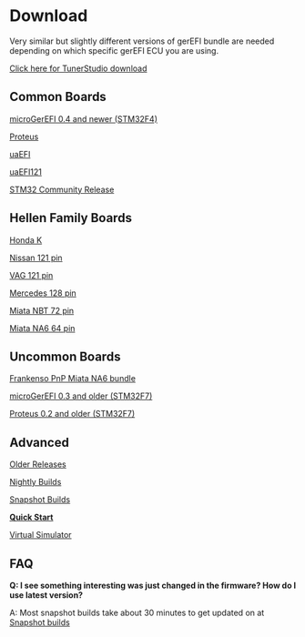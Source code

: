 # Download

Very similar but slightly different versions of gerEFI bundle are needed depending on which specific gerEFI ECU you are using.

[Click here for TunerStudio download](HOWTO-create-tunerstudio-project#download-and-install)

## Common Boards

[microGerEFI 0.4 and newer (STM32F4)](microGerEFI-Manual#software)

[Proteus](Proteus-Manual#software)

[uaEFI](uaEFI#software)

[uaEFI121](uaefi121#software)

[STM32 Community Release](https://github.com/gerefi/gerefi/releases/latest/download/gerefi_bundle_f407-discovery.zip)

## Hellen Family Boards

[Honda K](https://github.com/gerefi/gerefi/releases/latest/download/gerefi_bundle_hellen-honda-k.zip)

[Nissan 121 pin](https://github.com/gerefi/gerefi/releases/latest/download/gerefi_bundle_hellen121nissan.zip)

[VAG 121 pin](https://github.com/gerefi/gerefi/releases/latest/download/gerefi_bundle_hellen121vag.zip)

[Mercedes 128 pin](https://github.com/gerefi/gerefi/releases/latest/download/gerefi_bundle_hellen128.zip)

[Miata NBT 72 pin](https://github.com/gerefi/gerefi/releases/latest/download/gerefi_bundle_hellen72.zip)

[Miata NA6 64 pin](https://github.com/gerefi/gerefi/releases/latest/download/gerefi_bundle_hellenNA6.zip)

## Uncommon Boards

[Frankenso PnP Miata NA6 bundle](https://github.com/gerefi/gerefi/releases/latest/download/gerefi_bundle_frankenso_na6.zip)

[microGerEFI 0.3 and older (STM32F7)](https://github.com/gerefi/gerefi/releases/latest/download/gerefi_bundle_mre_f7.zip)

[Proteus 0.2 and older (STM32F7)](https://github.com/gerefi/gerefi/releases/latest/download/gerefi_bundle_proteus_legacy.zip)

## Advanced

[Older Releases](https://github.com/gerefi/gerefi/releases?q=prerelease%3Afalse)

[Nightly Builds](https://github.com/gerefi/gerefi/releases?q=prerelease%3Atrue)

[Snapshot Builds](https://gerefi.com/build_server/)

**[Quick Start](HOWTO-quick-start)**

[Virtual Simulator](Virtual-simulator)

## FAQ

**Q: I see something interesting was just changed in the firmware? How do I use latest version?**

A: Most snapshot builds take about 30 minutes to get updated on at [Snapshot builds](https://gerefi.com/build_server/)
